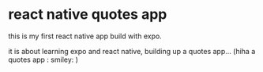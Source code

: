 # react native quotes app

this is my first react native app build with expo.

it is about learning expo and react native, building up a quotes app... (hiha a quotes app : smiley: )

